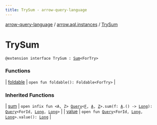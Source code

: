 ```yaml
---
title: TrySum - arrow-query-language
---
```


[arrow-query-language](../../index.html) / [arrow.aql.instances](../index.html) / [TrySum](./index.html)

# TrySum

`@extension interface TrySum : `[`Sum`](../../arrow.aql/-sum/index.html)`<ForTry>`

### Functions

| [foldable](foldable.html) | `open fun foldable(): Foldable<ForTry>` |

### Inherited Functions

| [sum](../../arrow.aql/-sum/sum.html) | `open infix fun <A, Z> `[`Query`](../../arrow.aql/-query/index.html)`<`[`F`](../../arrow.aql/-sum/index.html#F)`, `[`A`](../../arrow.aql/-sum/sum.html#A)`, `[`Z`](../../arrow.aql/-sum/sum.html#Z)`>.sum(f: `[`A`](../../arrow.aql/-sum/sum.html#A)`.() -> `[`Long`](https://kotlinlang.org/api/latest/jvm/stdlib/kotlin/-long/index.html)`): `[`Query`](../../arrow.aql/-query/index.html)`<ForId, `[`Long`](https://kotlinlang.org/api/latest/jvm/stdlib/kotlin/-long/index.html)`, `[`Long`](https://kotlinlang.org/api/latest/jvm/stdlib/kotlin/-long/index.html)`>` |
| [value](../../arrow.aql/-sum/value.html) | `open fun `[`Query`](../../arrow.aql/-query/index.html)`<ForId, `[`Long`](https://kotlinlang.org/api/latest/jvm/stdlib/kotlin/-long/index.html)`, `[`Long`](https://kotlinlang.org/api/latest/jvm/stdlib/kotlin/-long/index.html)`>.value(): `[`Long`](https://kotlinlang.org/api/latest/jvm/stdlib/kotlin/-long/index.html) |

